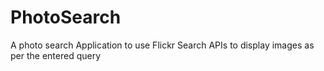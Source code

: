 # PhotoSearch
 A photo search Application to use Flickr Search APIs to display images as per the entered query
